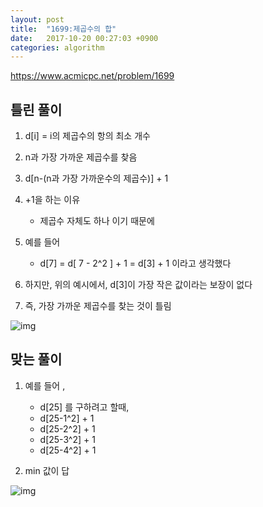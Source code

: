 ```yaml
---
layout: post
title:  "1699:제곱수의 합"
date:   2017-10-20 00:27:03 +0900
categories: algorithm
---
```



<https://www.acmicpc.net/problem/1699>

## 틀린 풀이

1. d[i] = i의 제곱수의 항의 최소 개수

2. n과 가장 가까운 제곱수를 찾음

3. d[n-(n과 가장 가까운수의 제곱수)] + 1

4. +1을 하는 이유
	* 제곱수 자체도 하나 이기 때문에

5. 예를 들어
	* d[7]  = d[ 7 - 2^2 ] + 1 = d[3] + 1 이라고 생각했다

6. 하지만, 위의 예시에서, d[3]이 가장 작은 값이라는 보장이 없다

7. 즉, 가장 가까운 제곱수를 찾는 것이 틀림

![img](http://cfile30.uf.tistory.com/image/99A19A3359E9F1261ABE35)

## 맞는 풀이

1. 예를 들어 ,
	* d[25] 를 구하려고 할때,
	* d[25-1^2] + 1
	* d[25-2^2] + 1 
	* d[25-3^2] + 1 
	* d[25-4^2] + 1 

2. min 값이 답

![img](http://cfile21.uf.tistory.com/image/99AB5E3359E9F1BA07555D)


